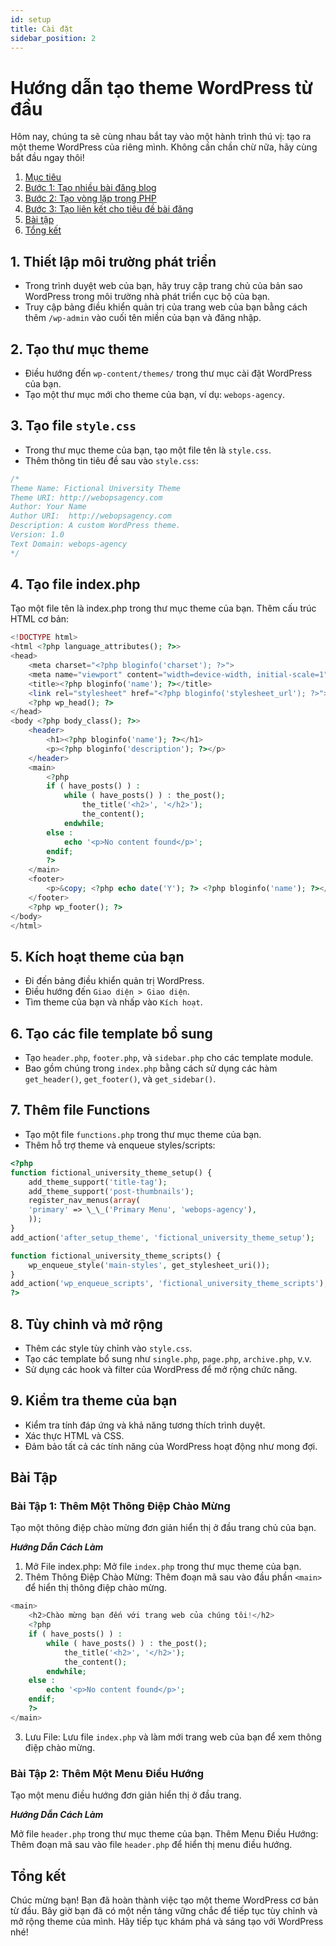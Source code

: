 ```yaml
---
id: setup
title: Cài đặt
sidebar_position: 2
---
```


# Hướng dẫn tạo theme WordPress từ đầu

Hôm nay, chúng ta sẽ cùng nhau bắt tay vào một hành trình thú vị: tạo ra một theme WordPress của riêng mình. Không cần chần chừ nữa, hãy cùng bắt đầu ngay thôi!

1. [Mục tiêu](#mục-tiêu)
2. [Bước 1: Tạo nhiều bài đăng blog](#bước-1-tạo-nhiều-bài-đăng-blog)
3. [Bước 2: Tạo vòng lặp trong PHP](#bước-2-tạo-vòng-lặp-trong-php)
4. [Bước 3: Tạo liên kết cho tiêu đề bài đăng](#bước-3-tạo-liên-kết-cho-tiêu-đề-bài-đăng)
5. [Bài tập](#bài-tập)
6. [Tổng kết](#tổng-kết)

## 1. Thiết lập môi trường phát triển

-   Trong trình duyệt web của bạn, hãy truy cập trang chủ của bản sao WordPress trong môi trường nhà phát triển cục bộ của bạn.
-   Truy cập bảng điều khiển quản trị của trang web của bạn bằng cách thêm `/wp-admin` vào cuối tên miền của bạn và đăng nhập.

## 2. Tạo thư mục theme

-   Điều hướng đến `wp-content/themes/` trong thư mục cài đặt WordPress của bạn.
-   Tạo một thư mục mới cho theme của bạn, ví dụ: `webops-agency`.

## 3. Tạo file `style.css`

-   Trong thư mục theme của bạn, tạo một file tên là `style.css`.
-   Thêm thông tin tiêu đề sau vào `style.css`:

```css
/*
Theme Name: Fictional University Theme
Theme URI: http://webopsagency.com
Author: Your Name
Author URI:  http://webopsagency.com
Description: A custom WordPress theme.
Version: 1.0
Text Domain: webops-agency
*/
```

## 4. Tạo file index.php

Tạo một file tên là index.php trong thư mục theme của bạn.
Thêm cấu trúc HTML cơ bản:

```php
<!DOCTYPE html>
<html <?php language_attributes(); ?>>
<head>
    <meta charset="<?php bloginfo('charset'); ?>">
    <meta name="viewport" content="width=device-width, initial-scale=1">
    <title><?php bloginfo('name'); ?></title>
    <link rel="stylesheet" href="<?php bloginfo('stylesheet_url'); ?>">
    <?php wp_head(); ?>
</head>
<body <?php body_class(); ?>>
    <header>
        <h1><?php bloginfo('name'); ?></h1>
        <p><?php bloginfo('description'); ?></p>
    </header>
    <main>
        <?php
        if ( have_posts() ) :
            while ( have_posts() ) : the_post();
                the_title('<h2>', '</h2>');
                the_content();
            endwhile;
        else :
            echo '<p>No content found</p>';
        endif;
        ?>
    </main>
    <footer>
        <p>&copy; <?php echo date('Y'); ?> <?php bloginfo('name'); ?></p>
    </footer>
    <?php wp_footer(); ?>
</body>
</html>
```

## 5. Kích hoạt theme của bạn

-   Đi đến bảng điều khiển quản trị WordPress.
-   Điều hướng đến `Giao diện > Giao diện`.
-   Tìm theme của bạn và nhấp vào `Kích hoạt`.

## 6. Tạo các file template bổ sung

-   Tạo `header.php`, `footer.php`, và `sidebar.php` cho các template module.
-   Bao gồm chúng trong `index.php` bằng cách sử dụng các hàm `get_header()`, `get_footer()`, và `get_sidebar()`.

## 7. Thêm file Functions

-   Tạo một file `functions.php` trong thư mục theme của bạn.
-   Thêm hỗ trợ theme và enqueue styles/scripts:

```php
<?php
function fictional_university_theme_setup() {
    add_theme_support('title-tag');
    add_theme_support('post-thumbnails');
    register_nav_menus(array(
    'primary' => \_\_('Primary Menu', 'webops-agency'),
    ));
}
add_action('after_setup_theme', 'fictional_university_theme_setup');

function fictional_university_theme_scripts() {
    wp_enqueue_style('main-styles', get_stylesheet_uri());
}
add_action('wp_enqueue_scripts', 'fictional_university_theme_scripts');
?>
```

## 8. Tùy chỉnh và mở rộng

-   Thêm các style tùy chỉnh vào `style.css`.
-   Tạo các template bổ sung như `single.php`, `page.php`, `archive.php`, v.v.
-   Sử dụng các hook và filter của WordPress để mở rộng chức năng.

## 9. Kiểm tra theme của bạn

-   Kiểm tra tính đáp ứng và khả năng tương thích trình duyệt.
-   Xác thực HTML và CSS.
-   Đảm bảo tất cả các tính năng của WordPress hoạt động như mong đợi.

## Bài Tập

### Bài Tập 1: Thêm Một Thông Điệp Chào Mừng

Tạo một thông điệp chào mừng đơn giản hiển thị ở đầu trang chủ của bạn.

**_Hướng Dẫn Cách Làm_**

1. Mở File index.php: Mở file `index.php` trong thư mục theme của bạn.
2. Thêm Thông Điệp Chào Mừng: Thêm đoạn mã sau vào đầu phần `<main>` để hiển thị thông điệp chào mừng.

```php
<main>
    <h2>Chào mừng bạn đến với trang web của chúng tôi!</h2>
    <?php
    if ( have_posts() ) :
        while ( have_posts() ) : the_post();
            the_title('<h2>', '</h2>');
            the_content();
        endwhile;
    else :
        echo '<p>No content found</p>';
    endif;
    ?>
</main>
```

3. Lưu File: Lưu file `index.php` và làm mới trang web của bạn để xem thông điệp chào mừng.

### Bài Tập 2: Thêm Một Menu Điều Hướng

Tạo một menu điều hướng đơn giản hiển thị ở đầu trang.

**_Hướng Dẫn Cách Làm_**

Mở file `header.php` trong thư mục theme của bạn.
Thêm Menu Điều Hướng: Thêm đoạn mã sau vào file `header.php` để hiển thị menu điều hướng.

## Tổng kết

Chúc mừng bạn! Bạn đã hoàn thành việc tạo một theme WordPress cơ bản từ đầu. Bây giờ bạn đã có một nền tảng vững chắc để tiếp tục tùy chỉnh và mở rộng theme của mình. Hãy tiếp tục khám phá và sáng tạo với WordPress nhé!
